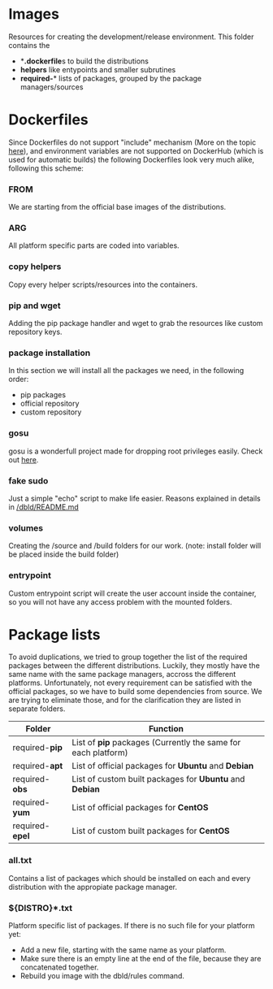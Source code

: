 # Images
Resources for creating the development/release environment. This folder contains the
 - ***.dockerfile**s to build the distributions
 - **helpers** like entypoints and smaller subrutines
 - **required-*** lists of packages, grouped by the package managers/sources

# Dockerfiles
Since Dockerfiles do not support "include" mechanism (More on the topic [here](https://github.com/moby/moby/issues/735)), and environment variables are not supported on DockerHub (which is used for automatic builds) the following Dockerfiles look very much alike, following this scheme:

### FROM
We are starting from the official base images of the distributions.

### ARG
All platform specific parts are coded into variables.

### copy helpers
Copy every helper scripts/resources into the containers.

### pip and wget
Adding the pip package handler and wget to grab the resources like custom repository keys.

### package installation
In this section we will install all the packages we need, in the following order:
 - pip packages
 - official repository
 - custom repository

### gosu
gosu is a wonderfull project made for dropping root privileges easily. Check out [here](https://github.com/tianon/gosu).

### fake sudo
Just a simple "echo" script to make life easier. Reasons explained in details in [/dbld/README.md](/dbld/README.md)

### volumes
Creating the /source and /build folders for our work. (note: install folder will be placed inside the build folder)

### entrypoint
Custom entrypoint script will create the user account inside the container, so you will not have any access problem with the mounted folders.


# Package lists
To avoid duplications, we tried to group together the list of the required packages between the different distributions. Luckily, they mostly have the same name with the same package managers, accross the different platforms.
Unfortunately, not every requirement can be satisfied with the official packages, so we have to build some dependencies from source. We are trying to eliminate those, and for the clarification they are listed in separate folders.

| Folder            | Function |
| ----------------- | -------- |
| required-**pip**  | List of **pip** packages (Currently the same for each platform) |
| required-**apt**  | List of official packages for **Ubuntu** and **Debian** |
| required-**obs**  | List of custom built packages for **Ubuntu** and **Debian** |
| required-**yum**  | List of official packages for **CentOS** |
| required-**epel** | List of custom built packages for **CentOS** |

### all.txt
Contains a list of packages which should be installed on each and every distribution with the appropiate package manager.

### ${DISTRO}*.txt
Platform specific list of packages. If there is no such file for your platform yet:
 - Add a new file, starting with the same name as your platform.
 - Make sure there is an empty line at the end of the file, because they are concatenated together.
 - Rebuild you image with the dbld/rules command.
